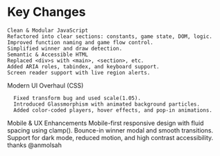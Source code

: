 # Key Changes
    Clean & Modular JavaScript
    Refactored into clear sections: constants, game state, DOM, logic.
    Improved function naming and game flow control.
    Simplified winner and draw detection.
    Semantic & Accessible HTML
    Replaced <div>s with <main>, <section>, etc.
    Added ARIA roles, tabindex, and keyboard support.
    Screen reader support with live region alerts.

 Modern UI Overhaul (CSS)
  
      Fixed transform bug and used scale(1.05).
      Introduced Glassmorphism with animated background particles.
      Added color-coded players, hover effects, and pop-in animations.

   Mobile & UX Enhancements
   Mobile-first responsive design with fluid spacing using clamp().
   Bounce-in winner modal and smooth transitions.
   Support for dark mode, reduced motion, and high contrast accessibility.
   thanks @anmolsah
